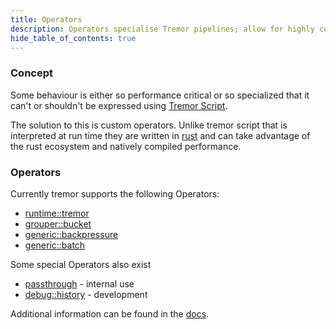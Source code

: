 ```yaml
---
title: Operators
description: Operators specialise Tremor pipelines; allow for highly custom behaviour.
hide_table_of_contents: true
---
```


### Concept

Some behaviour is either so performance critical or so specialized that it can't or shouldn't be expressed using  [Tremor Script](https://tremor.rs/getting-started/scripting/#h-script).

The solution to this is custom operators. Unlike tremor script that is interpreted at run time they are written in [rust](https://rust-lang.org) and can take advantage of the rust ecosystem and natively compiled performance.

### Operators

Currently tremor supports the following Operators:

* [runtime::tremor](/docs/artefacts/operators#runtimetremor)
* [grouper::bucket](/docs/artefacts/operators#grouperbucket)
* [generic::backpressure](/docs/artefacts/operators#generic::backpressure)
* [generic::batch](/docs/artefacts/operators#generic::batch)

Some special Operators also exist

* [passthrough](/docs/artefacts/operators#passthrough) - internal use
* [debug::history](/docs/artefacts/operators#debughistory) - development

Additional information can be found in the [docs](/docs/artefacts/).
